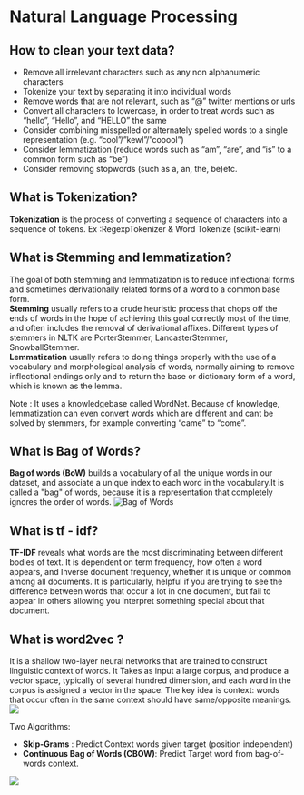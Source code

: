 # Natural Language Processing

## How to clean your text data?

  - Remove all irrelevant characters such as any non alphanumeric characters
  - Tokenize your text by separating it into individual words
  - Remove words that are not relevant, such as “@” twitter mentions or urls
  - Convert all characters to lowercase, in order to treat words such as “hello”, “Hello”, and “HELLO” the same
  - Consider combining misspelled or alternately spelled words to a single representation (e.g. “cool”/”kewl”/”cooool”)
  - Consider lemmatization (reduce words such as “am”, “are”, and “is” to a common form such as “be”)
  - Consider removing stopwords (such as a, an, the, be)etc.

## What is Tokenization?

**Tokenization** is the process of converting a sequence of characters into a sequence of tokens.
Ex :RegexpTokenizer & Word Tokenize (scikit-learn)

## What is Stemming and lemmatization?

The goal of both stemming and lemmatization is to reduce inflectional forms and sometimes derivationally related forms of a word to a common base form.</br>
**Stemming** usually refers to a crude heuristic process that chops off the ends of words in the hope of achieving this goal correctly most of the time, and often includes the removal of derivational affixes. Different types of stemmers in NLTK are PorterStemmer, LancasterStemmer, SnowballStemmer.</br>
**Lemmatization** usually refers to doing things properly with the use of a vocabulary and morphological analysis of words, normally aiming to remove inflectional endings only and to return the base or dictionary form of a word, which is known as the lemma.

Note : It uses a knowledgebase called WordNet. Because of knowledge, lemmatization can even convert words which are different and cant be solved by stemmers, for example converting “came” to “come”.

## What is Bag of Words?
**Bag of words (BoW)** builds a vocabulary of all the unique words in our dataset, and associate a unique index to each word in the vocabulary.It is called a "bag" of words, because it is a representation that completely ignores the order of words.
![Bag of Words](https://github.com/theainerd/MLInterview/blob/master/images/bag.jpg)

## What is tf - idf?
**TF-IDF** reveals what words are the most discriminating between different bodies of text. It is dependent on term frequency, how often a word appears, and Inverse document frequency, whether it is unique or common among all documents. It is particularly, helpful if you are trying to see the difference between words that occur a lot in one document, but fail to appear in others allowing you interpret something special about that document.

## What is word2vec ?

It is a shallow two-layer neural networks that are trained to construct linguistic context of words.
It Takes as input a large corpus, and produce a vector space, typically of several hundred dimension, and each word in the corpus is assigned a vector in the space.
The key idea is context: words that occur often in the same context should have same/opposite meanings.
![](https://github.com/theainerd/MLInterview/blob/master/images/WordEmbeddings.png)

Two Algorithms:
* **Skip-Grams** : Predict Context words given target (position independent)
* **Continuous Bag of Words (CBOW)**: Predict Target word from bag-of-words context.

![](https://github.com/theainerd/MLInterview/blob/master/images/CBOW.png)


